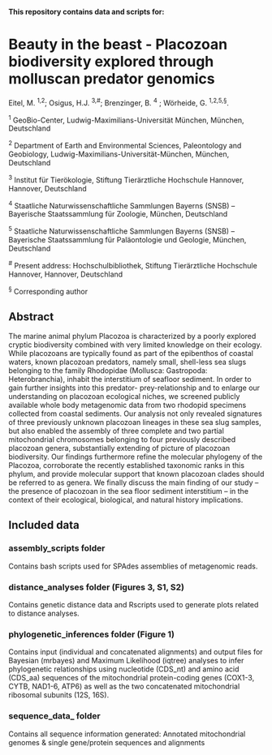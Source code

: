 **This repository contains data and scripts for:**

# Beauty in the beast - Placozoan biodiversity explored through molluscan predator genomics

Eitel, M. <sup>1,2</sup>; Osigus, H.J. <sup>3,#</sup>; Brenzinger, B. <sup>4</sup> ; Wörheide, G. <sup>1,2,5,§</sup>.

<sup>1</sup> GeoBio-Center, Ludwig-Maximilians-Universität München, München, Deutschland

<sup>2</sup> Department of Earth and Environmental Sciences, Paleontology and Geobiology, Ludwig-Maximilians-Universität-München, München, Deutschland

<sup>3</sup> Institut für Tierökologie, Stiftung Tierärztliche Hochschule Hannover, Hannover, Deutschland

<sup>4</sup> Staatliche Naturwissenschaftliche Sammlungen Bayerns (SNSB) – Bayerische Staatssammlung für Zoologie, München, Deutschland

<sup>5</sup> Staatliche Naturwissenschaftliche Sammlungen Bayerns (SNSB) – Bayerische Staatssammlung für
Paläontologie und Geologie, München, Deutschland

<sup>#</sup> Present address: Hochschulbibliothek, Stiftung Tierärztliche Hochschule Hannover, Hannover, Deutschland

<sup>§</sup> Corresponding author

## Abstract ##

The marine animal phylum Placozoa is characterized by a poorly explored cryptic biodiversity combined with very limited knowledge on their ecology. While placozoans are typically found as part of the epibenthos of coastal waters, known placozoan predators, namely small, shell-less sea slugs belonging to the family Rhodopidae (Mollusca: Gastropoda: Heterobranchia), inhabit the interstitium of seafloor sediment. In order to gain further insights into this predator- prey-relationship and to enlarge our understanding on placozoan ecological niches, we screened publicly available whole body metagenomic data from two rhodopid specimens collected from coastal sediments. Our analysis not only revealed signatures of three previously unknown placozoan lineages in these sea slug samples, but also enabled the assembly of three complete and two partial mitochondrial chromosomes belonging to four previously described placozoan genera, substantially extending of picture of placozoan biodiversity. Our findings furthermore refine the molecular phylogeny of the Placozoa, corroborate the recently established taxonomic ranks in this phylum, and provide molecular support that known placozoan clades should be referred to as genera. We finally discuss the main finding of our study – the presence of placozoan in the sea floor sediment interstitium – in the context of their ecological, biological, and natural history implications.


## Included data ##



### assembly_scripts folder ### 

Contains bash scripts used for SPAdes assemblies of metagenomic reads.



### distance_analyses folder (Figures 3, S1, S2) ### 

Contains genetic distance data and Rscripts used to generate plots related to distance analyses.



### phylogenetic_inferences folder (Figure 1) ### 

Contains input (individual and concatenated alignments) and output files for Bayesian (mrbayes) and Maximum Likelihood (iqtree) analyses to infer phylogenetic relationships using nucleotide (CDS_nt) and amino acid (CDS_aa) sequences of the mitochondrial protein-coding genes (COX1-3, CYTB, NAD1-6, ATP6) as well as the two concatenated mitochondrial ribosomal subunits (12S, 16S).



### sequence_data_ folder ### 

Contains all sequence information generated: Annotated mitochondrial genomes & single gene/protein sequences and alignments 

